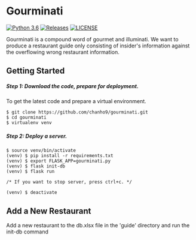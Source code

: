 # Gourminati

[![Python 3.6](https://img.shields.io/badge/python-3.6-blue.svg)](https://www.python.org/downloads/release/python-360/)
[![Releases](https://img.shields.io/github/release/chanho9/gourminati/all.svg?style=flat-square)](https://github.com/chanho9/gourminati/releases)
[![LICENSE](https://img.shields.io/github/license/chanho9/gourminati.svg?style=flat-square)](https://github.com/chanho9/gourminati/blob/master/LICENSE)

Gourminati is a compound word of gourmet and illuminati. 
We want to produce a restaurant guide only consisting of insider's information against the overflowing wrong restaurant information.

## Getting Started

##### Step 1: Download the code, prepare for deployment.
To get the latest code and prepare a virtual environment.

```
$ git clone https://github.com/chanho9/gourminati.git
$ cd gourminati
$ virtualenv venv
```

##### Step 2: Deploy a server.

```
$ source venv/bin/activate
(venv) $ pip install -r requirements.txt
(venv) $ export FLASK_APP=gourminati.py
(venv) $ flask init-db
(venv) $ flask run

/* If you want to stop server, press ctrl+c. */

(venv) $ deactivate
```

## Add a New Restaurant
Add a new restaurant to the db.xlsx file in the 'guide' directory and run the init-db command
